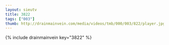 ```yaml
--- 
layout: sieutv
title: 3822
tags: ["003"]
thumb: http://drainmainvein.com/media/videos/tmb/000/003/822/player.jpg
---
```

{% include drainmainvein key="3822" %} 
